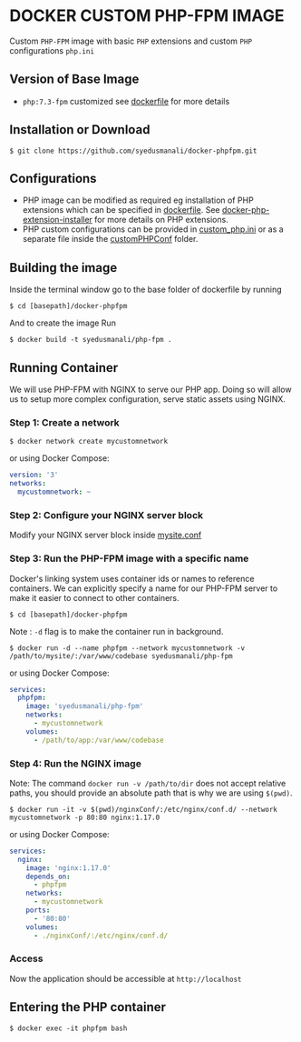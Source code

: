 # DOCKER CUSTOM PHP-FPM IMAGE
Custom `PHP-FPM` image with basic `PHP` extensions and custom `PHP` configurations `php.ini`

## Version of Base Image
 * `php:7.3-fpm` customized see [dockerfile] for more details

## Installation or Download
```
$ git clone https://github.com/syedusmanali/docker-phpfpm.git
```

## Configurations
* PHP image can be modified as required eg installation of PHP extensions which can be specified in [dockerfile]. 
See [docker-php-extension-installer] for more details on PHP extensions.
* PHP custom configurations can be provided in [custom_php.ini] or as a separate file inside the [customPHPConf] folder.
 
## Building the image
Inside the terminal window go to the base folder of dockerfile by running

```
$ cd [basepath]/docker-phpfpm
```
And to create the image Run 
```
$ docker build -t syedusmanali/php-fpm .
``` 


## Running Container
We will use PHP-FPM with NGINX to serve our PHP app. Doing so will allow us to setup more complex configuration, serve static assets using NGINX.

### Step 1: Create a network

```console
$ docker network create mycustomnetwork
```

or using Docker Compose:

```yaml
version: '3'
networks:
  mycustomnetwork: ~
```

### Step 2: Configure your NGINX server block

Modify your NGINX server block inside [mysite.conf]


### Step 3: Run the PHP-FPM image with a specific name

Docker's linking system uses container ids or names to reference containers. We can explicitly specify a name for our PHP-FPM server to make it easier to connect to other containers.

```console
$ cd [basepath]/docker-phpfpm
```
Note : `-d` flag is to make the container run in background.
```console
$ docker run -d --name phpfpm --network mycustomnetwork -v /path/to/mysite/:/var/www/codebase syedusmanali/php-fpm
```

or using Docker Compose:

```yaml
services:
  phpfpm:
    image: 'syedusmanali/php-fpm'
    networks:
      - mycustomnetwork
    volumes:
      - /path/to/app:/var/www/codebase
```

### Step 4: Run the NGINX image

Note: The command `docker run -v /path/to/dir` does not accept relative paths, you should provide an absolute path that is why we are using `$(pwd)`.
```console
$ docker run -it -v $(pwd)/nginxConf/:/etc/nginx/conf.d/ --network mycustomnetwork -p 80:80 nginx:1.17.0
```

or using Docker Compose:

```yaml
services:
  nginx:
    image: 'nginx:1.17.0'
    depends_on:
      - phpfpm
    networks:
      - mycustomnetwork
    ports:
      - '80:80'
    volumes:
      - ./nginxConf/:/etc/nginx/conf.d/
```
### Access
Now the application should be accessible at `http://localhost`

## Entering the PHP container

```console
$ docker exec -it phpfpm bash
```
[docker-php-extension-installer]: https://github.com/mlocati/docker-php-extension-installer
[custom_php.ini]: customPHPConf/custom_php.ini
[dockerfile]:DockerFile
[mysite.conf]:nginxConf/mysite.conf
[customPHPConf]: customPHPConf
